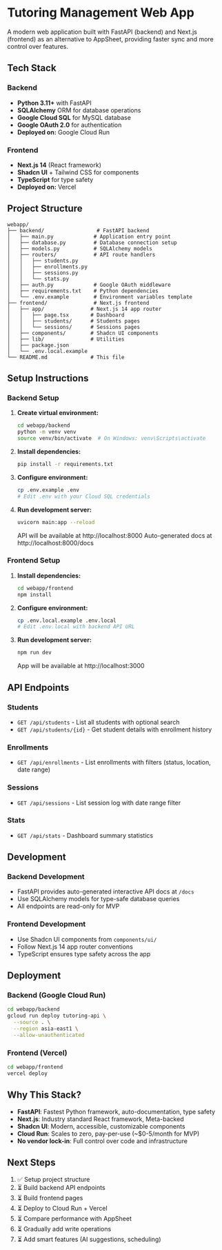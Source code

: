 # Tutoring Management Web App

A modern web application built with FastAPI (backend) and Next.js (frontend) as an alternative to AppSheet, providing faster sync and more control over features.

## Tech Stack

### Backend
- **Python 3.11+** with FastAPI
- **SQLAlchemy** ORM for database operations
- **Google Cloud SQL** for MySQL database
- **Google OAuth 2.0** for authentication
- **Deployed on:** Google Cloud Run

### Frontend
- **Next.js 14** (React framework)
- **Shadcn UI** + Tailwind CSS for components
- **TypeScript** for type safety
- **Deployed on:** Vercel

## Project Structure

```
webapp/
├── backend/                 # FastAPI backend
│   ├── main.py             # Application entry point
│   ├── database.py         # Database connection setup
│   ├── models.py           # SQLAlchemy models
│   ├── routers/            # API route handlers
│   │   ├── students.py
│   │   ├── enrollments.py
│   │   ├── sessions.py
│   │   └── stats.py
│   ├── auth.py             # Google OAuth middleware
│   ├── requirements.txt    # Python dependencies
│   └── .env.example        # Environment variables template
├── frontend/               # Next.js frontend
│   ├── app/               # Next.js 14 app router
│   │   ├── page.tsx       # Dashboard
│   │   ├── students/      # Students pages
│   │   └── sessions/      # Sessions pages
│   ├── components/        # Shadcn UI components
│   ├── lib/               # Utilities
│   ├── package.json
│   └── .env.local.example
└── README.md              # This file
```

## Setup Instructions

### Backend Setup

1. **Create virtual environment:**
   ```bash
   cd webapp/backend
   python -m venv venv
   source venv/bin/activate  # On Windows: venv\Scripts\activate
   ```

2. **Install dependencies:**
   ```bash
   pip install -r requirements.txt
   ```

3. **Configure environment:**
   ```bash
   cp .env.example .env
   # Edit .env with your Cloud SQL credentials
   ```

4. **Run development server:**
   ```bash
   uvicorn main:app --reload
   ```

   API will be available at http://localhost:8000
   Auto-generated docs at http://localhost:8000/docs

### Frontend Setup

1. **Install dependencies:**
   ```bash
   cd webapp/frontend
   npm install
   ```

2. **Configure environment:**
   ```bash
   cp .env.local.example .env.local
   # Edit .env.local with backend API URL
   ```

3. **Run development server:**
   ```bash
   npm run dev
   ```

   App will be available at http://localhost:3000

## API Endpoints

### Students
- `GET /api/students` - List all students with optional search
- `GET /api/students/{id}` - Get student details with enrollment history

### Enrollments
- `GET /api/enrollments` - List enrollments with filters (status, location, date range)

### Sessions
- `GET /api/sessions` - List session log with date range filter

### Stats
- `GET /api/stats` - Dashboard summary statistics

## Development

### Backend Development
- FastAPI provides auto-generated interactive API docs at `/docs`
- Use SQLAlchemy models for type-safe database queries
- All endpoints are read-only for MVP

### Frontend Development
- Use Shadcn UI components from `components/ui/`
- Follow Next.js 14 app router conventions
- TypeScript ensures type safety across the app

## Deployment

### Backend (Google Cloud Run)
```bash
cd webapp/backend
gcloud run deploy tutoring-api \
  --source . \
  --region asia-east1 \
  --allow-unauthenticated
```

### Frontend (Vercel)
```bash
cd webapp/frontend
vercel deploy
```

## Why This Stack?

- **FastAPI**: Fastest Python framework, auto-documentation, type safety
- **Next.js**: Industry standard React framework, Meta-backed
- **Shadcn UI**: Modern, accessible, customizable components
- **Cloud Run**: Scales to zero, pay-per-use (~$0-5/month for MVP)
- **No vendor lock-in**: Full control over code and infrastructure

## Next Steps

1. ✅ Setup project structure
2. ⏳ Build backend API endpoints
3. ⏳ Build frontend pages
4. ⏳ Deploy to Cloud Run + Vercel
5. ⏳ Compare performance with AppSheet
6. ⏳ Gradually add write operations
7. ⏳ Add smart features (AI suggestions, scheduling)
